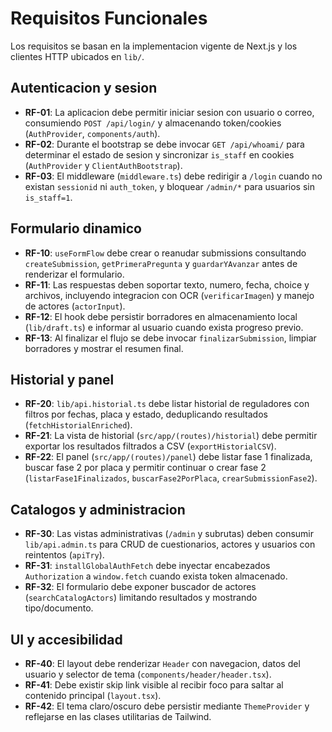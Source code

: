 # Requisitos Funcionales

Los requisitos se basan en la implementacion vigente de Next.js y los clientes HTTP ubicados en `lib/`.

## Autenticacion y sesion
- **RF-01**: La aplicacion debe permitir iniciar sesion con usuario o correo, consumiendo `POST /api/login/` y almacenando token/cookies (`AuthProvider`, `components/auth`).
- **RF-02**: Durante el bootstrap se debe invocar `GET /api/whoami/` para determinar el estado de sesion y sincronizar `is_staff` en cookies (`AuthProvider` y `ClientAuthBootstrap`).
- **RF-03**: El middleware (`middleware.ts`) debe redirigir a `/login` cuando no existan `sessionid` ni `auth_token`, y bloquear `/admin/*` para usuarios sin `is_staff=1`.

## Formulario dinamico
- **RF-10**: `useFormFlow` debe crear o reanudar submissions consultando `createSubmission`, `getPrimeraPregunta` y `guardarYAvanzar` antes de renderizar el formulario.
- **RF-11**: Las respuestas deben soportar texto, numero, fecha, choice y archivos, incluyendo integracion con OCR (`verificarImagen`) y manejo de actores (`actorInput`).
- **RF-12**: El hook debe persistir borradores en almacenamiento local (`lib/draft.ts`) e informar al usuario cuando exista progreso previo.
- **RF-13**: Al finalizar el flujo se debe invocar `finalizarSubmission`, limpiar borradores y mostrar el resumen final.

## Historial y panel
- **RF-20**: `lib/api.historial.ts` debe listar historial de reguladores con filtros por fechas, placa y estado, deduplicando resultados (`fetchHistorialEnriched`).
- **RF-21**: La vista de historial (`src/app/(routes)/historial`) debe permitir exportar los resultados filtrados a CSV (`exportHistorialCSV`).
- **RF-22**: El panel (`src/app/(routes)/panel`) debe listar fase 1 finalizada, buscar fase 2 por placa y permitir continuar o crear fase 2 (`listarFase1Finalizados`, `buscarFase2PorPlaca`, `crearSubmissionFase2`).

## Catalogos y administracion
- **RF-30**: Las vistas administrativas (`/admin` y subrutas) deben consumir `lib/api.admin.ts` para CRUD de cuestionarios, actores y usuarios con reintentos (`apiTry`).
- **RF-31**: `installGlobalAuthFetch` debe inyectar encabezados `Authorization` a `window.fetch` cuando exista token almacenado.
- **RF-32**: El formulario debe exponer buscador de actores (`searchCatalogActors`) limitando resultados y mostrando tipo/documento.

## UI y accesibilidad
- **RF-40**: El layout debe renderizar `Header` con navegacion, datos del usuario y selector de tema (`components/header/header.tsx`).
- **RF-41**: Debe existir skip link visible al recibir foco para saltar al contenido principal (`layout.tsx`).
- **RF-42**: El tema claro/oscuro debe persistir mediante `ThemeProvider` y reflejarse en las clases utilitarias de Tailwind.

